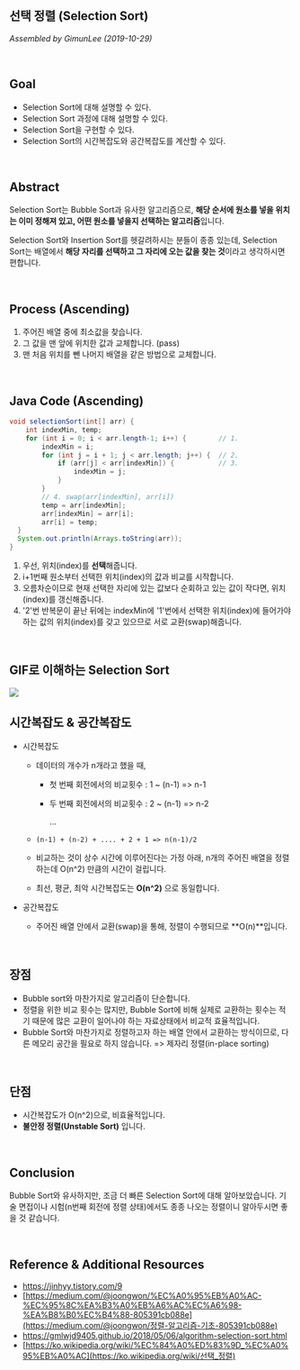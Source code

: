 ## 선택 정렬 (Selection Sort)

*Assembled by GimunLee (2019-10-29)*

<br>

## Goal

- Selection Sort에 대해 설명할 수 있다.
- Selection Sort 과정에 대해 설명할 수 있다.
- Selection Sort을 구현할 수 있다.
- Selection Sort의 시간복잡도와 공간복잡도를 계산할 수 있다.

<br>

## Abstract

Selection Sort는 Bubble Sort과 유사한 알고리즘으로, **해당 순서에 원소를 넣을 위치는 이미 정해져 있고, 어떤 원소를 넣을지 선택하는 알고리즘**입니다.

Selection Sort와 Insertion Sort를 헷갈려하시는 분들이 종종 있는데, Selection Sort는 배열에서 **해당 자리를 선택하고 그 자리에 오는 값을 찾는 것**이라고 생각하시면 편합니다.

<br>

## Process (Ascending)

1. 주어진 배열 중에 최소값을 찾습니다.
2. 그 값을 맨 앞에 위치한 값과 교체합니다. (pass)
3. 맨 처음 위치를 뺀 나머지 배열을 같은 방법으로 교체합니다.

<br>

## Java Code (Ascending)

```java
void selectionSort(int[] arr) {
    int indexMin, temp;
    for (int i = 0; i < arr.length-1; i++) {        // 1.
        indexMin = i;
        for (int j = i + 1; j < arr.length; j++) {  // 2.
            if (arr[j] < arr[indexMin]) {           // 3.
                indexMin = j;
            }
        }
        // 4. swap(arr[indexMin], arr[i])
        temp = arr[indexMin];
        arr[indexMin] = arr[i];
        arr[i] = temp;
  }
  System.out.println(Arrays.toString(arr));
}
```

1. 우선, 위치(index)를 **선택**해줍니다.
2. i+1번째 원소부터 선택한 위치(index)의 값과 비교를 시작합니다.
3. 오름차순이므로 현재 선택한 자리에 있는 값보다 순회하고 있는 값이 작다면, 위치(index)를 갱신해줍니다.
4. '2'번 반복문이 끝난 뒤에는 indexMin에 '1'번에서 선택한 위치(index)에 들어가야하는 값의 위치(index)를 갖고 있으므로 서로 교환(swap)해줍니다.

<br>

## GIF로 이해하는 Selection Sort

<img src="./resources/selection-sort-001.gif">

<br>

## 시간복잡도 & 공간복잡도

- 시간복잡도

  - 데이터의 개수가 n개라고 했을 때, 

    - 첫 번째 회전에서의 비교횟수 : 1 ~ (n-1) => n-1

    - 두 번째 회전에서의 비교횟수 : 2 ~ (n-1) => n-2

      ...

  - ```(n-1) + (n-2) + .... + 2 + 1 => n(n-1)/2```

  - 비교하는 것이 상수 시간에 이루어진다는 가정 아래, n개의 주어진 배열을 정렬하는데 O(n^2) 만큼의 시간이 걸립니다.

  - 최선, 평균, 최악 시간복잡도는 **O(n^2)** 으로 동일합니다.

- 공간복잡도
  
  - 주어진 배열 안에서 교환(swap)을 통해, 정렬이 수행되므로 **O(n)**입니다.

<br>

## 장점

- Bubble sort와 마찬가지로 알고리즘이 단순합니다.
- 정렬을 위한 비교 횟수는 많지만, Bubble Sort에 비해 실제로 교환하는 횟수는 적기 때문에 많은 교환이 일어나야 하는 자료상태에서 비교적 효율적입니다.
- Bubble Sort와 마찬가지로 정렬하고자 하는 배열 안에서 교환하는 방식이므로, 다른 메모리 공간을 필요로 하지 않습니다. => 제자리 정렬(in-place sorting)

<br>

## 단점

- 시간복잡도가 O(n^2)으로, 비효율적입니다.
- **불안정 정렬(Unstable Sort)** 입니다.

<br>

## Conclusion

Bubble Sort와 유사하지만, 조금 더 빠른 Selection Sort에 대해 알아보았습니다. 기술 면접이나 시험(n번째 회전에 정렬 상태)에서도 종종 나오는 정렬이니 알아두시면 좋을 것 같습니다.

<br>

## Reference & Additional Resources

- https://jinhyy.tistory.com/9 
- [https://medium.com/@joongwon/%EC%A0%95%EB%A0%AC-%EC%95%8C%EA%B3%A0%EB%A6%AC%EC%A6%98-%EA%B8%B0%EC%B4%88-805391cb088e](https://medium.com/@joongwon/정렬-알고리즘-기초-805391cb088e) 
- https://gmlwjd9405.github.io/2018/05/06/algorithm-selection-sort.html 
- [https://ko.wikipedia.org/wiki/%EC%84%A0%ED%83%9D_%EC%A0%95%EB%A0%AC](https://ko.wikipedia.org/wiki/선택_정렬) 
